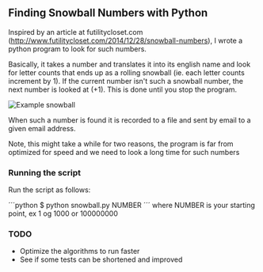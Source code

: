 ## Finding Snowball Numbers with Python

Inspired by an article at futilitycloset.com (http://www.futilitycloset.com/2014/12/28/snowball-numbers), I wrote a python program to look for such numbers. 

Basically, it takes a number and translates it into its english name and look for letter counts that ends up as a rolling snowball (ie. each letter counts increment by 1). If the current number isn't such a snowball number, the next number is looked at (+1). This is done until you stop the program.

![](http://www.futilitycloset.com/wp-content/uploads/2014/12/2014-12-28-snowball-numbers-11.png "Example snowball")

When such a number is found it is recorded to a file and sent by email to a given email address.

Note, this might take a while for two reasons, the program is far from optimized for speed and we need to look a long time for such numbers

### Running the script

Run the script as follows:

´´´python
$ python snowball.py NUMBER
´´´
where NUMBER is your starting point, ex 1 og 1000 or 100000000


### TODO

* Optimize the algorithms to run faster
* See if some tests can be shortened and improved
